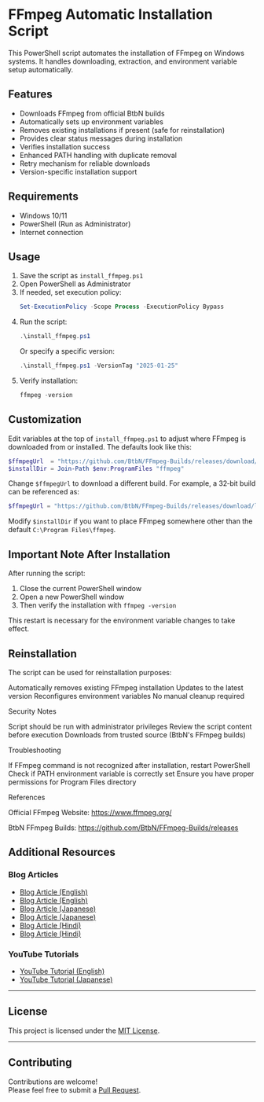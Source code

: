 # FFmpeg Automatic Installation Script

This PowerShell script automates the installation of FFmpeg on Windows systems. It handles downloading, extraction, and environment variable setup automatically.

## Features

- Downloads FFmpeg from official BtbN builds
- Automatically sets up environment variables
- Removes existing installations if present (safe for reinstallation)
- Provides clear status messages during installation
- Verifies installation success
- Enhanced PATH handling with duplicate removal
- Retry mechanism for reliable downloads
- Version-specific installation support

## Requirements

- Windows 10/11
- PowerShell (Run as Administrator)
- Internet connection

## Usage

1. Save the script as `install_ffmpeg.ps1`
2. Open PowerShell as Administrator
3. If needed, set execution policy:
    ```powershell
    Set-ExecutionPolicy -Scope Process -ExecutionPolicy Bypass
    ```
4. Run the script:
    ```powershell
    .\install_ffmpeg.ps1
    ```
   Or specify a specific version:
    ```powershell
    .\install_ffmpeg.ps1 -VersionTag "2025-01-25"
    ```
5. Verify installation:
    ```powershell
    ffmpeg -version
    ```

## Customization

Edit variables at the top of `install_ffmpeg.ps1` to adjust where FFmpeg is
downloaded from or installed.  The defaults look like this:

```powershell
$ffmpegUrl  = "https://github.com/BtbN/FFmpeg-Builds/releases/download/latest/ffmpeg-master-latest-win64-gpl-shared.zip"
$installDir = Join-Path $env:ProgramFiles "ffmpeg"
```

Change `$ffmpegUrl` to download a different build. For example, a 32‑bit build
can be referenced as:

```powershell
$ffmpegUrl = "https://github.com/BtbN/FFmpeg-Builds/releases/download/latest/ffmpeg-master-latest-win32-gpl-shared.zip"
```

Modify `$installDir` if you want to place FFmpeg somewhere other than the
default `C:\Program Files\ffmpeg`.

## Important Note After Installation

After running the script:
1. Close the current PowerShell window
2. Open a new PowerShell window
3. Then verify the installation with `ffmpeg -version`

This restart is necessary for the environment variable changes to take effect.

## Reinstallation

The script can be used for reinstallation purposes:

Automatically removes existing FFmpeg installation
Updates to the latest version
Reconfigures environment variables
No manual cleanup required

Security Notes

Script should be run with administrator privileges
Review the script content before execution
Downloads from trusted source (BtbN's FFmpeg builds)

Troubleshooting

If FFmpeg command is not recognized after installation, restart PowerShell
Check if PATH environment variable is correctly set
Ensure you have proper permissions for Program Files directory

References

Official FFmpeg Website: https://www.ffmpeg.org/

BtbN FFmpeg Builds: https://github.com/BtbN/FFmpeg-Builds/releases

## Additional Resources

### Blog Articles
- [Blog Article (English)](https://vibelsd.com/ffmpeg-install)
- [Blog Article (English)](https://vibelsd.com/ffmpeg8/)
- [Blog Article (Japanese)](https://minokamo.tokyo/2025/01/25/8368/)
- [Blog Article (Japanese)](https://minokamo.tokyo/2025/08/26/9234/)
- [Blog Article (Hindi)](https://minokamo.in/ffmpeg-install/)
- [Blog Article (Hindi)](https://vibelsd.net/ffmpeg8/)

### YouTube Tutorials
- [YouTube Tutorial (English)](https://youtu.be/T6HcjWr6LgA)
- [YouTube Tutorial (Japanese)](https://youtu.be/OuVNmCBnjm0)

---

## License
This project is licensed under the [MIT License](LICENSE).

---

## Contributing
Contributions are welcome!  
Please feel free to submit a [Pull Request](https://github.com/superdoccimo/autoffmpeg/pulls).